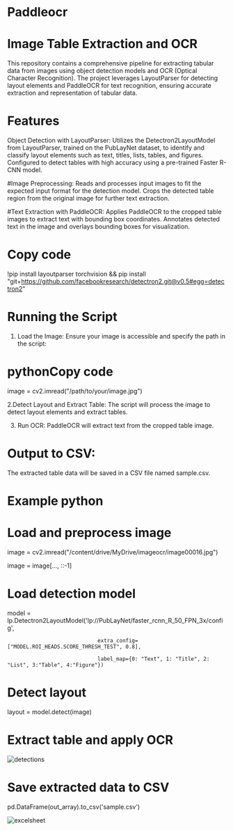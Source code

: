 # Paddleocr

# Image Table Extraction and OCR
This repository contains a comprehensive pipeline for extracting tabular data from images using object detection models and OCR (Optical Character Recognition). The project leverages LayoutParser for detecting layout elements and PaddleOCR for text recognition, ensuring accurate extraction and representation of tabular data.

# Features
Object Detection with LayoutParser:
Utilizes the Detectron2LayoutModel from LayoutParser, trained on the PubLayNet dataset, to identify and classify layout elements such as text, titles, lists, tables, and figures.
Configured to detect tables with high accuracy using a pre-trained Faster R-CNN model.

#Image Preprocessing:
Reads and processes input images to fit the expected input format for the detection model.
Crops the detected table region from the original image for further text extraction.

#Text Extraction with PaddleOCR:
Applies PaddleOCR to the cropped table images to extract text with bounding box coordinates.
Annotates detected text in the image and overlays bounding boxes for visualization.


# Copy code
!pip install layoutparser torchvision && pip install "git+https://github.com/facebookresearch/detectron2.git@v0.5#egg=detectron2"

# Running the Script
1. Load the Image:
   Ensure your image is accessible and specify the path in the script:
# pythonCopy code
image = cv2.imread("/path/to/your/image.jpg")

2.Detect Layout and Extract Table:
The script will process the image to detect layout elements and extract tables.

3. Run OCR:
PaddleOCR will extract text from the cropped table image.

# Output to CSV:
The extracted table data will be saved in a CSV file named sample.csv.

# Example python
# Load and preprocess image
image = cv2.imread("/content/drive/MyDrive/imageocr/image00016.jpg")

image = image[..., ::-1]

# Load detection model
model = lp.Detectron2LayoutModel('lp://PubLayNet/faster_rcnn_R_50_FPN_3x/config',

                                 extra_config=["MODEL.ROI_HEADS.SCORE_THRESH_TEST", 0.8],
                                 
                                 label_map={0: "Text", 1: "Title", 2: "List", 3:"Table", 4:"Figure"})

# Detect layout
layout = model.detect(image)

# Extract table and apply OCR



![detections](https://github.com/Shikha409/paddleocr/assets/124184032/f3c8af39-8771-4b90-8500-6aec30954e25)




# Save extracted data to CSV 

pd.DataFrame(out_array).to_csv('sample.csv')



![excelsheet](https://github.com/Shikha409/paddleocr/assets/124184032/5ed78de7-b58b-410a-951f-82a7c1aa9e06)




